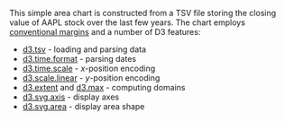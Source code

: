 This simple area chart is constructed from a TSV file storing the closing value of AAPL stock over the last few years. The chart employs [conventional margins](http://bl.ocks.org/3019563) and a number of D3 features:

* [d3.tsv](https://github.com/mbostock/d3/wiki/CSV) - loading and parsing data
* [d3.time.format](https://github.com/mbostock/d3/wiki/Time-Formatting) - parsing dates
* [d3.time.scale](https://github.com/mbostock/d3/wiki/Time-Scales) - *x*-position encoding
* [d3.scale.linear](https://github.com/mbostock/d3/wiki/Quantitative-Scales) - *y*-position encoding
* [d3.extent](https://github.com/mbostock/d3/wiki/Arrays#wiki-d3_extent) and [d3.max](https://github.com/mbostock/d3/wiki/Arrays#wiki-d3_max) - computing domains
* [d3.svg.axis](https://github.com/mbostock/d3/wiki/SVG-Axes) - display axes
* [d3.svg.area](https://github.com/mbostock/d3/wiki/SVG-Shapes#wiki-area) - display area shape